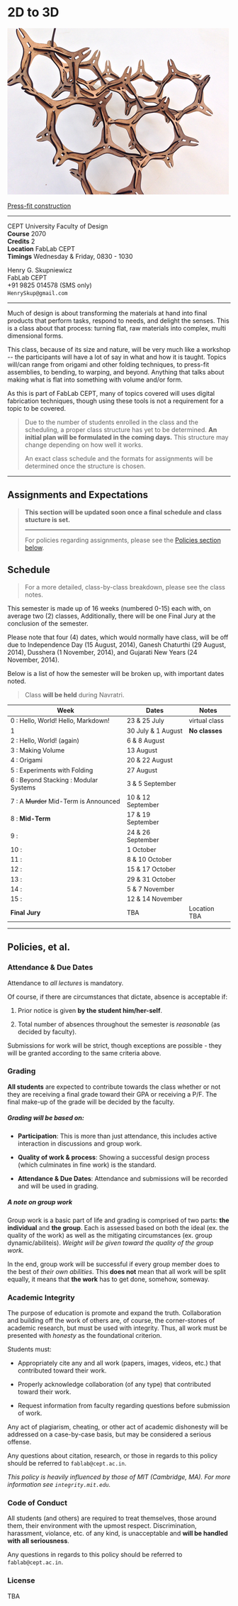 # 2D to 3D

![press-fit](PressFit_srf.png)  

[Press-fit construction](http://fabacademy.org/archives/2014/students/skupniewicz.henry/week02.html)

---

CEPT University Faculty of Design  
**Course** 2070  
**Credits** 2  
**Location** FabLab CEPT  
**Timings** Wednesday & Friday, 0830 - 1030  

Henry G. Skupniewicz  
FabLab CEPT  
+91 9825 014578 (SMS only)  
`HenrySkup@gmail.com`  

---

Much of design is about transforming the materials at hand into final products that perform tasks, respond to needs, and delight the senses. This is a class about that process: turning flat, raw materials into complex, multi dimensional forms.

This class, because of its size and nature, will be very much like a workshop -- the participants will have a lot of say in what and how it is taught.  Topics will/can range from origami and other folding techniques, to press-fit assemblies, to bending, to warping, and beyond.  Anything that talks about making what is flat into something with volume and/or form.

As this is part of FabLab CEPT, many of topics covered will uses digital fabrication techniques, though using these tools is not a requirement for a topic to be covered.

> Due to the number of students enrolled in the class and the scheduling, a proper class structure has yet to be determined.  **An initial plan will be formulated in the coming days.**  This structure may change depending on how well it works.
>
> An exact class schedule and the formats for assignments will be determined once the structure is chosen.

---

## Assignments and Expectations

> **This section will be updated soon once a final schedule and class stucture is set.**
>
> ---
>
> For policies regarding assignments, please see the [Policies section below](#policies).


## Schedule

> For a more detailed, class-by-class breakdown, please see the class notes.

This semester is made up of 16 weeks (numbered 0-15) each with, on average two (2) classes, Additionally, there will be one Final Jury at the conclusion of the semester.  

Please note that four (4) dates, which would normally have class, will be off due to Independence Day (15 August, 2014), Ganesh Chaturthi (29 August, 2014), Dusshera (1 November, 2014), and Gujarati New Years (24 November, 2014).  

Below is a list of how the semester will be broken up, with important dates noted.

> Class **will be held** during Navratri.

| Week                                  | Dates              | Notes          |
|---------------------------------------|--------------------|----------------|
| 0 : Hello, World!  Hello, Markdown!   | 23 & 25 July       | virtual class  |
| 1                                     | 30 July & 1 August | **No classes** |
| 2 : Hello, World! (again)             | 6 & 8 August       |                |
| 3 : Making Volume                     | 13 August          |                |
| 4 : Origami                           | 20 & 22 August     |                |
| 5 : Experiments with Folding          | 27 August          |                |
| 6 : Beyond Stacking : Modular Systems | 3 & 5 September    |                |
| 7 : A ~~Murder~~ Mid-Term is Announced | 10 & 12 September |                |
| 8 : **Mid-Term**                      | 17 & 19 September  |                |
| 9 :                                   | 24 & 26 September  |                |
| 10 :                                  | 1 October          |                |
| 11 :                                  | 8 & 10 October     |                |
| 12 :                                  | 15 & 17 October    |                |
| 13 :                                  | 29 & 31 October    |                |
| 14 :                                  | 5 & 7 November     |                |
| 15 :                                  | 12 & 14 November   |                |
| **Final Jury**                        | TBA                | Location TBA   |

---

## Policies, et al.

### Attendance & Due Dates

Attendance to *all lectures* is mandatory.  

Of course, if there are circumstances that dictate, absence is acceptable if:

1. Prior notice is given **by the student him/her-self**.

2. Total number of absences throughout the semester is *reasonable* (as decided by faculty).

Submissions for work will be strict, though exceptions are possible - they will be granted according to the same criteria above.

### Grading

**All students** are expected to contribute towards the class whether or not they are receiving a final grade toward their GPA or receiving a P/F.  The final make-up of the grade will be decided by the faculty.

##### Grading will be based on:

* **Participation**: This is more than just attendance, this includes active interaction in discussions and group work.

* **Quality of work & process**: Showing a successful design process (which culminates in fine work) is the standard.

* **Attendance & Due Dates**: Attendance and submissions will be recorded and will be used in grading.

##### A note on group work

Group work is a basic part of life and grading is comprised of two parts: **the individual** and **the group**.  Each is assessed based on both the ideal (ex. the quality of the work) as well as the mitigating circumstances (ex. group dynamic/abiliteis).  *Weight will be given toward the quality of the group work.*

In the end, group work will be successful if every group member does to the best of *their own abilities*.  This **does not** mean that all work will be split equally, it means that **the work** has to get done, somehow, someway.

### Academic Integrity

The purpose of education is promote and expand the truth.  Collaboration and building off the work of others are, of course, the corner-stones of academic research, but must be used with integrity.  Thus, all work must be presented with *honesty* as the foundational criterion.

Students must:

* Appropriately cite any and all work (papers, images, videos, etc.) that contributed toward their work.

* Properly acknowledge collaboration (of any type) that contributed toward their work.

* Request information from faculty regarding questions before submission of work.

Any act of plagiarism, cheating, or other act of academic dishonesty will be addressed on a case-by-case basis, but may be considered a serious offense.

Any questions about citation, research, or those in regards to this policy should be referred to ```fablab@cept.ac.in```.

*This policy is heavily influenced by those of MIT (Cambridge, MA).  For more information see ```integrity.mit.edu```.*

### Code of Conduct

All students (and others) are required to treat themselves, those around them, their environment with the upmost respect.  Discrimination, harassment, violance, etc. of any kind, is unacceptable and **will be handled with all seriousness**.  

Any questions in regards to this policy should be referred to ```fablab@cept.ac.in```.

### License  

TBA
